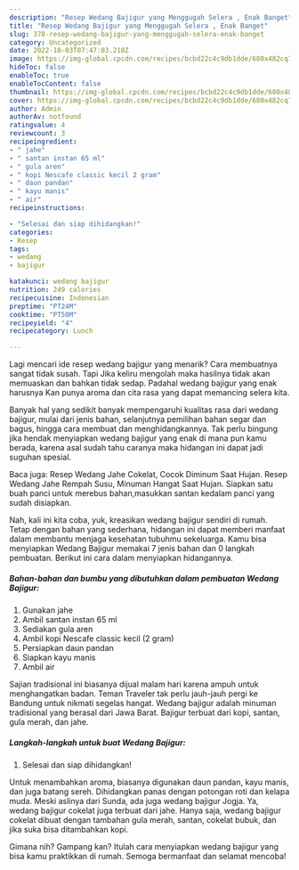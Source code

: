 ```yaml
---
description: "Resep Wedang Bajigur yang Menggugah Selera , Enak Banget"
title: "Resep Wedang Bajigur yang Menggugah Selera , Enak Banget"
slug: 378-resep-wedang-bajigur-yang-menggugah-selera-enak-banget
category: Uncategorized
date: 2022-10-03T07:47:03.210Z
image: https://img-global.cpcdn.com/recipes/bcbd22c4c9db1dde/680x482cq70/wedang-bajigur-foto-resep-utama.jpg
hideToc: false
enableToc: true
enableTocContent: false
thumbnail: https://img-global.cpcdn.com/recipes/bcbd22c4c9db1dde/680x482cq70/wedang-bajigur-foto-resep-utama.jpg
cover: https://img-global.cpcdn.com/recipes/bcbd22c4c9db1dde/680x482cq70/wedang-bajigur-foto-resep-utama.jpg
author: Admin
authorAv: notfound
ratingvalue: 4
reviewcount: 3
recipeingredient:
- " jahe"
- " santan instan 65 ml"
- " gula aren"
- " kopi Nescafe classic kecil 2 gram"
- " daun pandan"
- " kayu manis"
- " air"
recipeinstructions:

- "Selesai dan siap dihidangkan!"
categories:
- Resep
tags:
- wedang
- bajigur

katakunci: wedang bajigur 
nutrition: 249 calories
recipecuisine: Indonesian
preptime: "PT24M"
cooktime: "PT50M"
recipeyield: "4"
recipecategory: Lunch

---
```



Lagi mencari ide resep wedang bajigur yang menarik? Cara membuatnya sangat tidak susah. Tapi Jika keliru mengolah maka hasilnya tidak akan memuaskan dan bahkan tidak sedap. Padahal wedang bajigur yang enak harusnya Kan punya aroma dan cita rasa yang dapat memancing selera kita.


Banyak hal yang sedikit banyak mempengaruhi kualitas rasa dari wedang bajigur, mulai dari jenis bahan, selanjutnya pemilihan bahan segar dan bagus, hingga cara membuat dan menghidangkannya. Tak perlu bingung jika hendak menyiapkan wedang bajigur yang enak di mana pun kamu berada, karena asal sudah tahu caranya maka hidangan ini dapat jadi suguhan spesial.

Baca juga: Resep Wedang Jahe Cokelat, Cocok Diminum Saat Hujan. Resep Wedang Jahe Rempah Susu, Minuman Hangat Saat Hujan. Siapkan satu buah panci untuk merebus bahan,masukkan santan kedalam panci yang sudah disiapkan.


Nah, kali ini kita coba, yuk, kreasikan wedang bajigur sendiri di rumah. Tetap dengan bahan yang sederhana, hidangan ini dapat memberi manfaat dalam membantu menjaga kesehatan tubuhmu sekeluarga. Kamu bisa menyiapkan Wedang Bajigur memakai 7 jenis bahan dan 0 langkah pembuatan. Berikut ini cara dalam menyiapkan hidangannya.

<!--inarticleads1-->

##### Bahan-bahan dan bumbu yang dibutuhkan dalam pembuatan Wedang Bajigur:

1. Gunakan  jahe
1. Ambil  santan instan 65 ml
1. Sediakan  gula aren
1. Ambil  kopi Nescafe classic kecil (2 gram)
1. Persiapkan  daun pandan
1. Siapkan  kayu manis
1. Ambil  air


Sajian tradisional ini biasanya dijual malam hari karena ampuh untuk menghangatkan badan. Teman Traveler tak perlu jauh-jauh pergi ke Bandung untuk nikmati segelas hangat. Wedang bajigur adalah minuman tradisional yang berasal dari Jawa Barat. Bajigur terbuat dari kopi, santan, gula merah, dan jahe. 

<!--inarticleads2-->

##### Langkah-langkah untuk buat Wedang Bajigur:


1. Selesai dan siap dihidangkan!

Untuk menambahkan aroma, biasanya digunakan daun pandan, kayu manis, dan juga batang sereh. Dihidangkan panas dengan potongan roti dan kelapa muda. Meski aslinya dari Sunda, ada juga wedang bajigur Jogja. Ya, wedang bajigur cokelat juga terbuat dari jahe. Hanya saja, wedang bajigur cokelat dibuat dengan tambahan gula merah, santan, cokelat bubuk, dan jika suka bisa ditambahkan kopi. 

Gimana nih? Gampang kan? Itulah cara menyiapkan wedang bajigur yang bisa kamu praktikkan di rumah. Semoga bermanfaat dan selamat mencoba!
